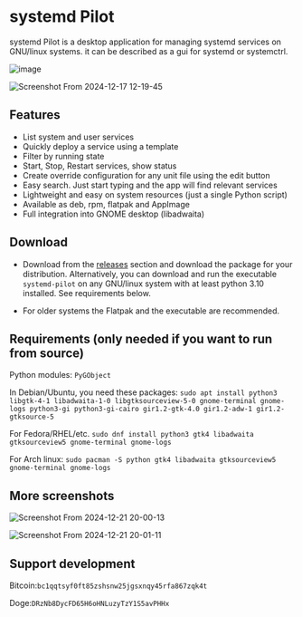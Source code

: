 # systemd Pilot

systemd Pilot is a desktop application for managing systemd services on GNU/linux systems. it can be described as a gui for systemd or systemctrl. 

![image](https://github.com/user-attachments/assets/863284ed-f0a4-43cf-bd51-756e0aed24f3)

![Screenshot From 2024-12-17 12-19-45](https://github.com/user-attachments/assets/edaf9e22-e262-4642-962c-cb4914669ba3)

## Features
- List system and user services
- Quickly deploy a service using a template
- Filter by running state
- Start, Stop, Restart services, show status
- Create override configuration for any unit file using the edit button
- Easy search. Just start typing and the app will find relevant services
- Lightweight and easy on system resources (just a single Python script)
- Available as deb, rpm, flatpak and AppImage
- Full integration into GNOME desktop (libadwaita)
  
## Download
- Download from the [releases](https://github.com/mfat/systemd-pilot/releases) section and download the package for your distribution. Alternatively, you can download and run the executable `systemd-pilot` on any GNU/linux system with at least python 3.10 installed. See requirements below. 

- For older systems the Flatpak and the executable are recommended. 

## Requirements (only needed if you want to run from source)

Python modules:
`PyGObject`

In Debian/Ubuntu, you need these packages:
`sudo apt install python3 libgtk-4-1 libadwaita-1-0 libgtksourceview-5-0 gnome-terminal gnome-logs python3-gi python3-gi-cairo gir1.2-gtk-4.0 gir1.2-adw-1 gir1.2-gtksource-5`

For Fedora/RHEL/etc.
`sudo dnf install python3 gtk4 libadwaita gtksourceview5 gnome-terminal gnome-logs`

For Arch linux:
`sudo pacman -S python gtk4 libadwaita gtksourceview5 gnome-terminal gnome-logs`

## More screenshots

<p align="center" width="100%">

![Screenshot From 2024-12-21 20-00-13](https://github.com/user-attachments/assets/a607ab92-47aa-4308-8d2e-ac35d42dd16c)

![Screenshot From 2024-12-21 20-01-11](https://github.com/user-attachments/assets/43210947-e680-456c-a1bd-816229e9dbbd)

</p>

## Support development
Bitcoin:`bc1qqtsyf0ft85zshsnw25jgsxnqy45rfa867zqk4t`

Doge:`DRzNb8DycFD65H6oHNLuzyTzY1S5avPHHx`

  
